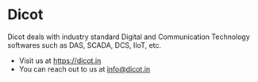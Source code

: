 # Dicot
Dicot deals with industry standard Digital and Communication Technology softwares such as DAS, SCADA, DCS, IIoT, etc.
- Visit us at https://dicot.in
- You can reach out to us at info@dicot.in